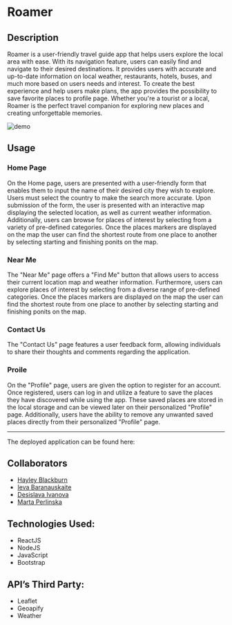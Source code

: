 # Roamer

## Description

Roamer is a user-friendly travel guide app that helps users explore the local area with ease. With its navigation feature, users can easily find and navigate to their desired destinations. It provides users with accurate and up-to-date information on local weather, restaurants, hotels, buses, and much more based on users needs and interest. To create the best experience and help users make plans, the app provides the possibility to save favorite places to profile page. Whether you're a tourist or a local, Roamer is the perfect travel companion for exploring new places and creating unforgettable memories.

![demo]()

## Usage

### Home Page

On the Home page, users are presented with a user-friendly form that enables them to input the name of their desired city they wish to explore. Users must select the country to make the search more accurate. Upon submission of the form, the user is presented with an interactive map displaying the selected location, as well as current weather information. Additionally, users can browse for places of interest by selecting from a variety of pre-defined categories. Once the places markers are displayed on the map the user can find the shortest route from one place to another by selecting starting and finishing ponits on the map.

### Near Me

The "Near Me" page offers a "Find Me" button that allows users to access their current location map and weather information. Furthermore, users can explore places of interest by selecting from a diverse range of pre-defined categories. Once the places markers are displayed on the map the user can find the shortest route from one place to another by selecting starting and finishing ponits on the map.

### Contact Us

The "Contact Us" page features a user feedback form, allowing individuals to share their thoughts and comments regarding the application.

### Proile

On the "Profile" page, users are given the option to register for an account. Once registered, users can log in and utilize a feature to save the places they have discovered while using the app. These saved places are stored in the local storage and can be viewed later on their personalized "Profile" page. Additionally, users have the ability to remove any unwanted saved places directly from their personalized "Profile" page.

---

The deployed application can be found here:

## Collaborators

- [Hayley Blackburn](https://github.com/codenamehaylz)
- [Ieva Baranauskaite](https://github.com/1Eva1987)
- [Desislava Ivanova](https://github.com/DessySI)
- [Marta Perlinska](https://github.com/Nulula)

## Technologies Used:

- ReactJS
- NodeJS
- JavaScript
- Bootstrap

## API’s Third Party:

- Leaflet
- Geoapify
- Weather
